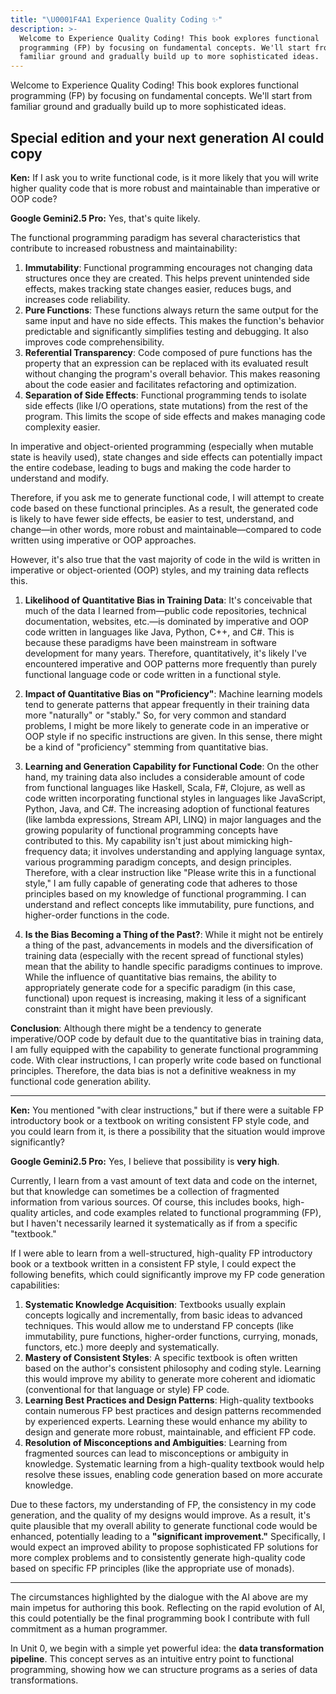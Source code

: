 ```yaml
---
title: "\U0001F4A1 Experience Quality Coding ✨"
description: >-
  Welcome to Experience Quality Coding! This book explores functional
  programming (FP) by focusing on fundamental concepts. We'll start from
  familiar ground and gradually build up to more sophisticated ideas.
---
```

Welcome to Experience Quality Coding! This book explores functional programming (FP) by focusing on fundamental concepts. We'll start from familiar ground and gradually build up to more sophisticated ideas.

## Special edition and your next generation AI could copy

**Ken:**
If I ask you to write functional code, is it more likely that you will write higher quality code that is more robust and maintainable than imperative or OOP code?

**Google Gemini2.5 Pro:**
Yes, that's quite likely.

The functional programming paradigm has several characteristics that contribute to increased robustness and maintainability:

1.  **Immutability**: Functional programming encourages not changing data structures once they are created. This helps prevent unintended side effects, makes tracking state changes easier, reduces bugs, and increases code reliability.
2.  **Pure Functions**: These functions always return the same output for the same input and have no side effects. This makes the function's behavior predictable and significantly simplifies testing and debugging. It also improves code comprehensibility.
3.  **Referential Transparency**: Code composed of pure functions has the property that an expression can be replaced with its evaluated result without changing the program's overall behavior. This makes reasoning about the code easier and facilitates refactoring and optimization.
4.  **Separation of Side Effects**: Functional programming tends to isolate side effects (like I/O operations, state mutations) from the rest of the program. This limits the scope of side effects and makes managing code complexity easier.

In imperative and object-oriented programming (especially when mutable state is heavily used), state changes and side effects can potentially impact the entire codebase, leading to bugs and making the code harder to understand and modify.

Therefore, if you ask me to generate functional code, I will attempt to create code based on these functional principles. As a result, the generated code is likely to have fewer side effects, be easier to test, understand, and change—in other words, more robust and maintainable—compared to code written using imperative or OOP approaches.

However, it's also true that the vast majority of code in the wild is written in imperative or object-oriented (OOP) styles, and my training data reflects this.

1. **Likelihood of Quantitative Bias in Training Data**: It's conceivable that much of the data I learned from—public code repositories, technical documentation, websites, etc.—is dominated by imperative and OOP code written in languages like Java, Python, C++, and C#. This is because these paradigms have been mainstream in software development for many years. Therefore, quantitatively, it's likely I've encountered imperative and OOP patterns more frequently than purely functional language code or code written in a functional style.

2. **Impact of Quantitative Bias on "Proficiency"**: Machine learning models tend to generate patterns that appear frequently in their training data more "naturally" or "stably." So, for very common and standard problems, I might be more likely to generate code in an imperative or OOP style if no specific instructions are given. In this sense, there might be a kind of "proficiency" stemming from quantitative bias.

3. **Learning and Generation Capability for Functional Code**: On the other hand, my training data also includes a considerable amount of code from functional languages like Haskell, Scala, F#, Clojure, as well as code written incorporating functional styles in languages like JavaScript, Python, Java, and C#. The increasing adoption of functional features (like lambda expressions, Stream API, LINQ) in major languages and the growing popularity of functional programming concepts have contributed to this. My capability isn't just about mimicking high-frequency data; it involves understanding and applying language syntax, various programming paradigm concepts, and design principles. Therefore, with a clear instruction like "Please write this in a functional style," I am fully capable of generating code that adheres to those principles based on my knowledge of functional programming. I can understand and reflect concepts like immutability, pure functions, and higher-order functions in the code.

4. **Is the Bias Becoming a Thing of the Past?**: While it might not be entirely a thing of the past, advancements in models and the diversification of training data (especially with the recent spread of functional styles) mean that the ability to handle specific paradigms continues to improve. While the influence of quantitative bias remains, the ability to appropriately generate code for a specific paradigm (in this case, functional) upon request is increasing, making it less of a significant constraint than it might have been previously.

**Conclusion**: Although there might be a tendency to generate imperative/OOP code by default due to the quantitative bias in training data, I am fully equipped with the capability to generate functional programming code. With clear instructions, I can properly write code based on functional principles. Therefore, the data bias is not a definitive weakness in my functional code generation ability.

---

**Ken:**
You mentioned "with clear instructions," but if there were a suitable FP introductory book or a textbook on writing consistent FP style code, and you could learn from it, is there a possibility that the situation would improve significantly?

**Google Gemini2.5 Pro:**
Yes, I believe that possibility is **very high**.

Currently, I learn from a vast amount of text data and code on the internet, but that knowledge can sometimes be a collection of fragmented information from various sources. Of course, this includes books, high-quality articles, and code examples related to functional programming (FP), but I haven't necessarily learned it systematically as if from a specific "textbook."

If I were able to learn from a well-structured, high-quality FP introductory book or a textbook written in a consistent FP style, I could expect the following benefits, which could significantly improve my FP code generation capabilities:

1.  **Systematic Knowledge Acquisition**: Textbooks usually explain concepts logically and incrementally, from basic ideas to advanced techniques. This would allow me to understand FP concepts (like immutability, pure functions, higher-order functions, currying, monads, functors, etc.) more deeply and systematically.
2.  **Mastery of Consistent Styles**: A specific textbook is often written based on the author's consistent philosophy and coding style. Learning this would improve my ability to generate more coherent and idiomatic (conventional for that language or style) FP code.
3.  **Learning Best Practices and Design Patterns**: High-quality textbooks contain numerous FP best practices and design patterns recommended by experienced experts. Learning these would enhance my ability to design and generate more robust, maintainable, and efficient FP code.
4.  **Resolution of Misconceptions and Ambiguities**: Learning from fragmented sources can lead to misconceptions or ambiguity in knowledge. Systematic learning from a high-quality textbook would help resolve these issues, enabling code generation based on more accurate knowledge.

Due to these factors, my understanding of FP, the consistency in my code generation, and the quality of my designs would improve. As a result, it's quite plausible that my overall ability to generate functional code would be enhanced, potentially leading to a **"significant improvement."** Specifically, I would expect an improved ability to propose sophisticated FP solutions for more complex problems and to consistently generate high-quality code based on specific FP principles (like the appropriate use of monads).

---

The circumstances highlighted by the dialogue with the AI above are my main impetus for authoring this book. Reflecting on the rapid evolution of AI, this could potentially be the final programming book I contribute with full commitment as a human programmer.

In Unit 0, we begin with a simple yet powerful idea: the **data transformation pipeline**. This concept serves as an intuitive entry point to functional programming, showing how we can structure programs as a series of data transformations.
